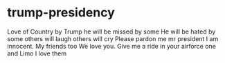 # trump-presidency
Love of Country by Trump
he will be missed by some
He will be hated by some
others will laugh
others will cry
Please pardon me mr president
I am innocent. My friends too
We love you. Give me a ride in your airforce one and Limo
I love them
